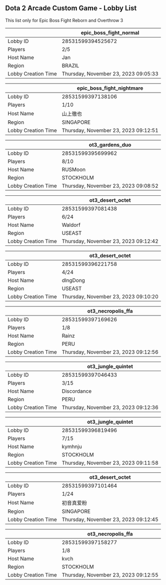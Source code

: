 ## Dota 2 Arcade Custom Game - Lobby List

This list only for Epic Boss Fight Reborn and Overthrow 3

|  | epic_boss_fight_normal |
| ------ | ------ |
| Lobby ID | 28531599394525672 |
| Players | 2/5 |
| Host Name | Jan |
| Region | BRAZIL |
| Lobby Creation Time | Thursday, November 23, 2023 09:05:33 |


|  | epic_boss_fight_nightmare |
| ------ | ------ |
| Lobby ID | 28531599397138106 |
| Players | 1/10 |
| Host Name | 山上徹也 |
| Region | SINGAPORE |
| Lobby Creation Time | Thursday, November 23, 2023 09:12:51 |


|  | ot3_gardens_duo |
| ------ | ------ |
| Lobby ID | 28531599395699962 |
| Players | 8/10 |
| Host Name | RUSMoon |
| Region | STOCKHOLM |
| Lobby Creation Time | Thursday, November 23, 2023 09:08:52 |


|  | ot3_desert_octet |
| ------ | ------ |
| Lobby ID | 28531599397081438 |
| Players | 6/24 |
| Host Name | Waldorf |
| Region | USEAST |
| Lobby Creation Time | Thursday, November 23, 2023 09:12:42 |


|  | ot3_desert_octet |
| ------ | ------ |
| Lobby ID | 28531599396221758 |
| Players | 4/24 |
| Host Name | dIngDong |
| Region | USEAST |
| Lobby Creation Time | Thursday, November 23, 2023 09:10:20 |


|  | ot3_necropolis_ffa |
| ------ | ------ |
| Lobby ID | 28531599397169626 |
| Players | 1/8 |
| Host Name | Rainz |
| Region | PERU |
| Lobby Creation Time | Thursday, November 23, 2023 09:12:56 |


|  | ot3_jungle_quintet |
| ------ | ------ |
| Lobby ID | 28531599397046433 |
| Players | 3/15 |
| Host Name | Discordance |
| Region | PERU |
| Lobby Creation Time | Thursday, November 23, 2023 09:12:36 |


|  | ot3_jungle_quintet |
| ------ | ------ |
| Lobby ID | 28531599396819496 |
| Players | 7/15 |
| Host Name | kymhnju |
| Region | STOCKHOLM |
| Lobby Creation Time | Thursday, November 23, 2023 09:11:58 |


|  | ot3_desert_octet |
| ------ | ------ |
| Lobby ID | 28531599397101464 |
| Players | 1/24 |
| Host Name | 初音真爱粉 |
| Region | SINGAPORE |
| Lobby Creation Time | Thursday, November 23, 2023 09:12:45 |


|  | ot3_necropolis_ffa |
| ------ | ------ |
| Lobby ID | 28531599397158277 |
| Players | 1/8 |
| Host Name | kvch |
| Region | STOCKHOLM |
| Lobby Creation Time | Thursday, November 23, 2023 09:12:55 |


